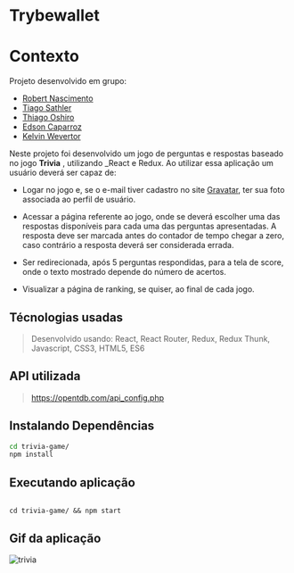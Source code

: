 # Trybewallet
  

# Contexto

  Projeto desenvolvido em grupo:
  - [Robert Nascimento](https://github.com/robert1a7x)
  -  [Tiago Sathler](https://github.com/tiagosathler)
  -  [Thiago Oshiro](https://github.com/ThiagoOshiro)
  -  [Edson Caparroz](https://github.com/edson-mac)
  -  [Kelvin Wevertor](https://github.com/KelvinWevertor)

Neste projeto foi desenvolvido um jogo de perguntas e respostas baseado no jogo **Trivia** , utilizando _React e Redux. Ao utilizar essa aplicação um usuário deverá ser capaz de:

- Logar no jogo e, se o e-mail tiver cadastro no site [Gravatar](https://pt.gravatar.com/), ter sua foto associada ao perfil de usuário.

 - Acessar a página referente ao jogo, onde se deverá escolher uma das respostas disponíveis para cada uma das perguntas apresentadas. A resposta deve ser marcada antes do contador de tempo chegar a zero, caso contrário a resposta deverá ser considerada errada.

  - Ser redirecionada, após 5 perguntas respondidas, para a tela de score, onde o texto mostrado depende do número de acertos.
 
  - Visualizar a página de ranking, se quiser, ao final de cada jogo.


## Técnologias usadas

  
  

> Desenvolvido usando: React, React Router, Redux, Redux Thunk, Javascript, CSS3, HTML5, ES6

  
  

## API utilizada

> https://opentdb.com/api_config.php

## Instalando Dependências

```bash
cd trivia-game/
npm install
```

## Executando aplicação

  

```

cd trivia-game/ && npm start

```

  

## Gif da aplicação

![trivia](https://user-images.githubusercontent.com/79478208/144718830-4465b284-3e8d-4547-af8f-7c87d81a47c1.gif)

